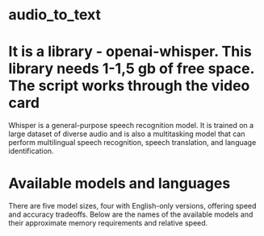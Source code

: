 # audio_to_text

# It is a library - openai-whisper. This library needs 1-1,5 gb of free space. The script works through the video card
Whisper is a general-purpose speech recognition model. It is trained on a large dataset of diverse audio and is also a multitasking model that can perform multilingual speech recognition, speech translation, and language identification.

# Available models and languages
There are five model sizes, four with English-only versions, offering speed and accuracy tradeoffs. Below are the names of the available models and their approximate memory requirements and relative speed.
